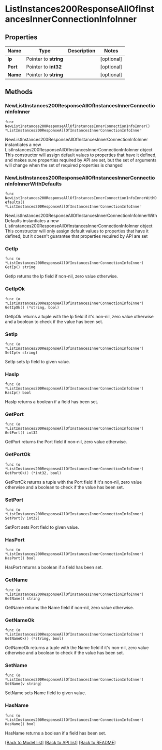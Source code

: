 # ListInstances200ResponseAllOfInstancesInnerConnectionInfoInner

## Properties

Name | Type | Description | Notes
------------ | ------------- | ------------- | -------------
**Ip** | Pointer to **string** |  | [optional] 
**Port** | Pointer to **int32** |  | [optional] 
**Name** | Pointer to **string** |  | [optional] 

## Methods

### NewListInstances200ResponseAllOfInstancesInnerConnectionInfoInner

`func NewListInstances200ResponseAllOfInstancesInnerConnectionInfoInner() *ListInstances200ResponseAllOfInstancesInnerConnectionInfoInner`

NewListInstances200ResponseAllOfInstancesInnerConnectionInfoInner instantiates a new ListInstances200ResponseAllOfInstancesInnerConnectionInfoInner object
This constructor will assign default values to properties that have it defined,
and makes sure properties required by API are set, but the set of arguments
will change when the set of required properties is changed

### NewListInstances200ResponseAllOfInstancesInnerConnectionInfoInnerWithDefaults

`func NewListInstances200ResponseAllOfInstancesInnerConnectionInfoInnerWithDefaults() *ListInstances200ResponseAllOfInstancesInnerConnectionInfoInner`

NewListInstances200ResponseAllOfInstancesInnerConnectionInfoInnerWithDefaults instantiates a new ListInstances200ResponseAllOfInstancesInnerConnectionInfoInner object
This constructor will only assign default values to properties that have it defined,
but it doesn't guarantee that properties required by API are set

### GetIp

`func (o *ListInstances200ResponseAllOfInstancesInnerConnectionInfoInner) GetIp() string`

GetIp returns the Ip field if non-nil, zero value otherwise.

### GetIpOk

`func (o *ListInstances200ResponseAllOfInstancesInnerConnectionInfoInner) GetIpOk() (*string, bool)`

GetIpOk returns a tuple with the Ip field if it's non-nil, zero value otherwise
and a boolean to check if the value has been set.

### SetIp

`func (o *ListInstances200ResponseAllOfInstancesInnerConnectionInfoInner) SetIp(v string)`

SetIp sets Ip field to given value.

### HasIp

`func (o *ListInstances200ResponseAllOfInstancesInnerConnectionInfoInner) HasIp() bool`

HasIp returns a boolean if a field has been set.

### GetPort

`func (o *ListInstances200ResponseAllOfInstancesInnerConnectionInfoInner) GetPort() int32`

GetPort returns the Port field if non-nil, zero value otherwise.

### GetPortOk

`func (o *ListInstances200ResponseAllOfInstancesInnerConnectionInfoInner) GetPortOk() (*int32, bool)`

GetPortOk returns a tuple with the Port field if it's non-nil, zero value otherwise
and a boolean to check if the value has been set.

### SetPort

`func (o *ListInstances200ResponseAllOfInstancesInnerConnectionInfoInner) SetPort(v int32)`

SetPort sets Port field to given value.

### HasPort

`func (o *ListInstances200ResponseAllOfInstancesInnerConnectionInfoInner) HasPort() bool`

HasPort returns a boolean if a field has been set.

### GetName

`func (o *ListInstances200ResponseAllOfInstancesInnerConnectionInfoInner) GetName() string`

GetName returns the Name field if non-nil, zero value otherwise.

### GetNameOk

`func (o *ListInstances200ResponseAllOfInstancesInnerConnectionInfoInner) GetNameOk() (*string, bool)`

GetNameOk returns a tuple with the Name field if it's non-nil, zero value otherwise
and a boolean to check if the value has been set.

### SetName

`func (o *ListInstances200ResponseAllOfInstancesInnerConnectionInfoInner) SetName(v string)`

SetName sets Name field to given value.

### HasName

`func (o *ListInstances200ResponseAllOfInstancesInnerConnectionInfoInner) HasName() bool`

HasName returns a boolean if a field has been set.


[[Back to Model list]](../README.md#documentation-for-models) [[Back to API list]](../README.md#documentation-for-api-endpoints) [[Back to README]](../README.md)


